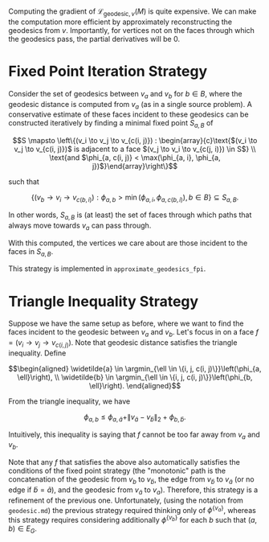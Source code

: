 Computing the gradient of $\mathcal{L}_{\text{geodesic}, v}(M)$ is quite expensive. We can make the computation more efficient by approximately reconstructing the geodesics from $v$. Importantly, for vertices not on the faces through which the geodesics pass, the partial derivatives will be $0$.

# Fixed Point Iteration Strategy

Consider the set of geodesics between $v_a$ and $v_b$ for $b \in B$, where the geodesic distance is computed from $v_a$ (as in a single source problem). A conservative estimate of these faces incident to these geodesics can be constructed iteratively by finding a minimal fixed point $S_{a, B}$ of

$$S \mapsto \left\{(v_i \to v_j \to v_{c(i, j)}) : \begin{array}{c}\text{$(v_i \to v_j \to v_{c(i, j)})$ is adjacent to a face $(v_j \to v_i \to v_{c(j, i)}) \in S$} \\ \text{and $\phi_{a, c(i, j)} < \max(\phi_{a, i}, \phi_{a, j})$}\end{array}\right\}$$

such that

$$\{(v_b \to v_i \to v_{c(b, i)}) : \phi_{a, b} > \min(\phi_{a, i}, \phi_{a, c(b, i)}), b \in B\} \subseteq S_{a, B}.$$

In other words, $S_{a, B}$ is (at least) the set of faces through which paths that always move towards $v_a$ can pass through.

With this computed, the vertices we care about are those incident to the faces in $S_{a, B}$.

This strategy is implemented in `approximate_geodesics_fpi`.

# Triangle Inequality Strategy

Suppose we have the same setup as before, where we want to find the faces incident to the geodesic between $v_a$ and $v_b$. Let's focus in on a face $f = (v_i \to v_j \to v_{c(i, j)})$. Note that geodesic distance satisfies the triangle inequality. Define

$$\begin{aligned}
    \widetilde{a} \in \argmin_{\ell \in \{i, j, c(i, j)\}}\left(\phi_{a, \ell}\right), \\
    \widetilde{b} \in \argmin_{\ell \in \{i, j, c(i, j)\}}\left(\phi_{b, \ell}\right).
\end{aligned}$$

From the triangle inequality, we have

$$\phi_{a, b} \le \phi_{a, \widetilde{a}} + \|v_{\widetilde{a}} - v_{\widetilde{b}}\|_2 + \phi_{b, \widetilde{b}}.$$

Intuitively, this inequality is saying that $f$ cannot be too far away from $v_a$ and $v_b$.

Note that any $f$ that satisfies the above also automatically satisfies the conditions of the fixed point strategy (the "monotonic" path is the concatenation of the geodesic from $v_b$ to $v_{\widetilde{b}}$, the edge from $v_{\widetilde{b}}$ to $v_{\widetilde{a}}$ (or no edge if $\widetilde{b} = \widetilde{a}$), and the geodesic from $v_{\widetilde{a}}$ to $v_a$). Therefore, this strategy is a refinement of the previous one. Unfortunately, (using the notation from `geodesic.md`) the previous strategy required thinking only of $\phi^{\{v_a\}}$, whereas this strategy requires considering additionally $\phi^{\{v_b\}}$ for each $b$ such that $(a, b) \in E_G$.

